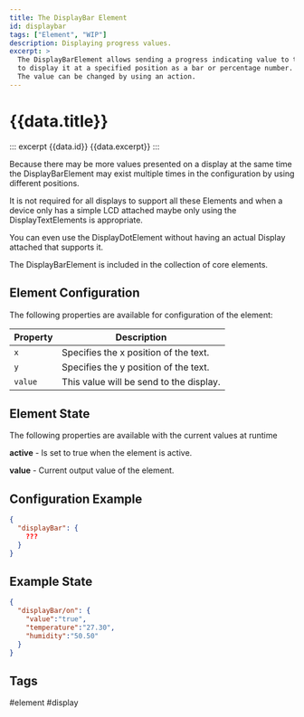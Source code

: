 ```yaml
---
title: The DisplayBar Element
id: displaybar
tags: ["Element", "WIP"]
description: Displaying progress values. 
excerpt: >
  The DisplayBarElement allows sending a progress indicating value to the display
  to display it at a specified position as a bar or percentage number.
  The value can be changed by using an action.
---
```


# {{data.title}}

::: excerpt {{data.id}}
{{data.excerpt}}
:::

<!-- not implemented check doku ???  -->

Because there may be more values presented on a display at the same time the
DisplayBarElement may exist multiple times in the configuration by using different positions.

It is not required for all displays to support all these Elements and when a device only has a simple LCD
attached maybe only using the DisplayTextElements is appropriate.

You can even use the DisplayDotElement without having an actual Display attached that supports it.

The DisplayBarElement is included in the collection of core elements.

## Element Configuration

The following properties are available for configuration of the element:

<object data="/element.svg?displaybar" type="image/svg+xml"></object>

| Property | Description                             |
| -------- | --------------------------------------- |
| `x`      | Specifies the x position of the text.   |
| `y`      | Specifies the y position of the text.   |
| `value`  | This value will be send to the display. |

## Element State

The following properties are available with the current values at runtime

**active** - Is set to true when the element is active.

**value** - Current output value of the element.


## Configuration Example


```json
{
  "displayBar": {
    ???
  }
}
```

## Example State

```json
{
  "displayBar/on": {
    "value":"true",
    "temperature":"27.30",
    "humidity":"50.50"
  }
}
```

## Tags
#element #display
